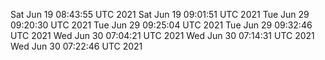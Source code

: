 Sat Jun 19 08:43:55 UTC 2021
Sat Jun 19 09:01:51 UTC 2021
Tue Jun 29 09:20:30 UTC 2021
Tue Jun 29 09:25:04 UTC 2021
Tue Jun 29 09:32:46 UTC 2021
Wed Jun 30 07:04:21 UTC 2021
Wed Jun 30 07:14:31 UTC 2021
Wed Jun 30 07:22:46 UTC 2021
